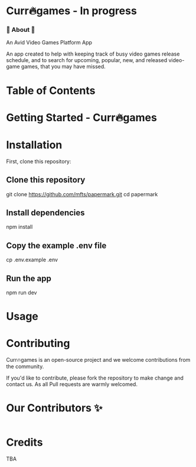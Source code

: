 # Curr🔥games - In progress

### 🚀 About 🚀
An Avid Video Games Platform App

An app created to help with keeping track of busy video games release schedule, and to search for upcoming, popular, new, and released video-game games, that you may have missed.

# Table of Contents


# Getting Started - Curr🔥games

# Installation

First, clone this repository:

<!-- start:code block -->
## Clone this repository
git clone https://github.com/mfts/papermark.git
cd papermark

## Install dependencies
npm install

## Copy the example .env file
cp .env.example .env

## Run the app
npm run dev
<!-- end:code block -->

# Usage

# Contributing

Curr🔥games is an open-source project and we welcome contributions from the community.

If you'd like to contribute, please fork the repository to make change and contact us. As all Pull requests are warmly welcomed.

# Our Contributors ✨

<a href="https://github.com/mfts/papermark/graphs/contributors">
  <img src="" />
</a>

# Credits
TBA
